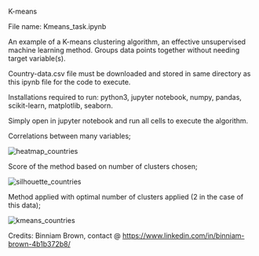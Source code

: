 K-means

File name: Kmeans_task.ipynb

An example of a K-means clustering algorithm, an effective unsupervised machine learning method.
Groups data points together without needing target variable(s).

Country-data.csv file must be downloaded and stored in same directory as this ipynb file for the code to execute.

Installations required to run: python3, jupyter notebook, numpy, pandas, scikit-learn, matplotlib, seaborn.

Simply open in jupyter notebook and run all cells to execute the algorithm.

Correlations between many variables;

![heatmap_countries](https://github.com/primlattice/codingTasks/assets/166736892/43b9c0d6-5523-459b-890f-9a461e675864)

Score of the method based on number of clusters chosen;

![silhouette_countries](https://github.com/primlattice/codingTasks/assets/166736892/6562e01e-d9ea-4476-9e37-b4bb9e2fd95b)

Method applied with optimal number of clusters applied (2 in the case of this data);

![kmeans_countries](https://github.com/primlattice/codingTasks/assets/166736892/2ffb7ad7-337f-4312-ac58-5a3eeb3770da)

Credits: Binniam Brown, contact @ https://www.linkedin.com/in/binniam-brown-4b1b372b8/
